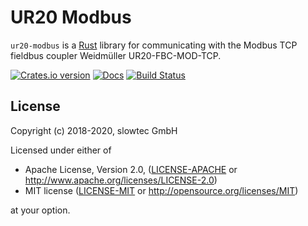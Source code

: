 # UR20 Modbus

`ur20-modbus` is a [Rust](https://rust-lang.org) library for communicating with the
Modbus TCP fieldbus coupler Weidmüller UR20-FBC-MOD-TCP.

[![Crates.io version](https://img.shields.io/crates/v/ur20-modbus.svg)](https://crates.io/crates/ur20-modbus)
[![Docs](https://docs.rs/ur20-modbus/badge.svg)](https://docs.rs/ur20-modbus/)
[![Build Status](https://travis-ci.org/slowtec/ur20-modbus.svg?branch=master)](https://travis-ci.org/slowtec/ur20-modbus)

## License

Copyright (c) 2018-2020, slowtec GmbH

Licensed under either of

 * Apache License, Version 2.0, ([LICENSE-APACHE](LICENSE-APACHE) or
   http://www.apache.org/licenses/LICENSE-2.0)
 * MIT license ([LICENSE-MIT](LICENSE-MIT) or
   http://opensource.org/licenses/MIT)

at your option.
